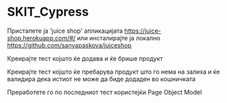 # SKIT_Cypress

Пристапете ја 'juice shop' апликацијата https://juice-shop.herokuapp.com/#/ или инсталирајте ја локално https://github.com/sanyapaskova/juiceshop 

Креирајте тест којшто ќе додава и ќе брише продукт

Креирајте тест којшто ќе пребарува продукт што го нема на залиха и ќе валидира дека истиот не може да биде додаден во кошничката

Преработете го по последниот тест користејќи Page Object Model
